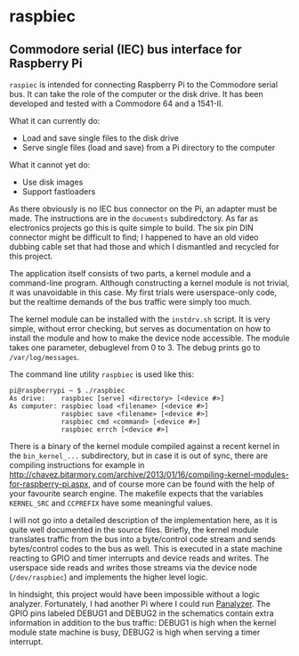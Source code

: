 raspbiec
========

Commodore serial (IEC) bus interface for Raspberry Pi
-----------------------------------------------------


`raspiec` is intended for connecting Raspberry Pi to the Commodore serial bus.
It can  take the role of the computer or the disk drive. It has been
developed and tested with a Commodore 64 and a 1541-II.


What it can currently do:

* Load and save single files to the disk drive
* Serve single files (load and save) from a Pi directory to the computer

What it cannot yet do:

* Use disk images
* Support fastloaders


As there obviously is no IEC bus connector on the Pi, an adapter must
be made. The instructions are in the `documents` subdiredctory. As far
as electronics projects go this is quite simple to build. The six pin DIN
connector might be difficult to find; I happened to have an old video
dubbing cable set that had those and which I dismantled and recycled for
this project.

The application itself consists of two parts, a kernel module and a
command-line program. Although constructing a kernel module is not trivial,
it was unavoidable in this case. My first trials were userspace-only code,
but the realtime demands of the bus traffic were simply too much.

The kernel module can be installed with the `instdrv.sh` script.
It is very simple, without error checking, but serves as documentation
on how to install the module and how to make the device node accessible.
The module takes one parameter, debuglevel from 0 to 3.
The debug prints go to `/var/log/messages`.

The command line utility `raspbiec` is used like this:

    pi@raspberrypi ~ $ ./raspbiec 
    As drive:    raspbiec [serve] <directory> [<device #>]
    As computer: raspbiec load <filename> [<device #>]
                 raspbiec save <filename> [<device #>]
                 raspbiec cmd <command> [<device #>]
                 raspbiec errch [<device #>]


There is a binary of the kernel module compiled against a recent kernel
in the `bin_kernel_...` subdirectory, but in case it is out of sync,
there are compiling instructions for example in <http://chavez.bitarmory.com/archive/2013/01/16/compiling-kernel-modules-for-raspberry-pi.aspx>,
and of course more can be found with the help of your favourite search engine.
The makefile expects that the variables `KERNEL_SRC` and `CCPREFIX` have some
meaningful values.

I will not go into a detailed description of the implementation here, as it is
quite well documented in the source files. Briefly, the kernel module
translates traffic from the bus into a byte/control code stream
and sends bytes/control codes to the bus as well. This is executed in a state
machine reacting to GPIO and timer interrupts and device reads and writes.
The userspace side reads and writes those streams via the device node
(`/dev/raspbiec`) and implements the higher level logic.

In hindsight, this project would have been impossible without a logic
analyzer. Fortunately, I had another Pi where I could run
[Panalyzer](https://github.com/richardghirst/Panalyzer).
The GPIO pins labeled DEBUG1 and DEBUG2 in the schematics contain extra
information in addition to the bus traffic: DEBUG1 is high when the kernel
module state machine is busy, DEBUG2 is high when serving a timer interrupt.

